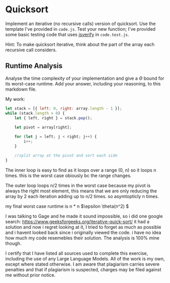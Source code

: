 # Quicksort

Implement an iterative (no recursive calls) version of quicksort. Use the
template I've provided in `code.js`. Test your new function; I've provided some
basic testing code that uses [jsverify](https://jsverify.github.io/) in
`code.test.js`.

Hint: To make quicksort iterative, think about the part of the array each
recursive call considers.

## Runtime Analysis

Analyse the time complexity of your implementation and give a $\Theta$ bound for
its worst-case runtime. Add your answer, including your reasoning, to this
markdown file.

My work:
```javascript
let stack = [{ left: 0, right: array.length - 1 }];
while (stack.length > 0) {
    let { left, right } = stack.pop();
    
    let pivot = array[right];

    for (let j = left; j < right; j++) {
        i++;
    }

    //split array at the pivot and sort each side
}
```

The inner loop is easy to find as it loops over a range (0, n) so it loops n times. this is the worst case obiously bc the range changes. 

The outer loop loops n/2 times in the worst case because my pivot is always the right most element,
this means that we are only reducing the array by 2 each iteration adding up to n/2 times. so asymtopticly n times.

my final worst case runtime is n * n $\epsilon \theta(n^2) $


I was talking to Gage and he made it sound impossible, so i did one google search: https://www.geeksforgeeks.org/iterative-quick-sort/
it had a solution and now i regret looking at it, I tried to forget as much as possible and i havent looked back since i originally viewed the code. i have no idea how much my code resemebles their solution. The analysis is 100% mine though.

I certify that I have listed all sources used to complete this exercise, including the use of any Large Language Models. All of the work is my own, except where stated otherwise. I am aware that plagiarism carries severe penalties and that if plagiarism is suspected, charges may be filed against me without prior notice.